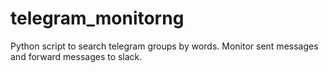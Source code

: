 # telegram_monitorng
Python script to search telegram groups by words. Monitor sent messages and forward messages to slack.
